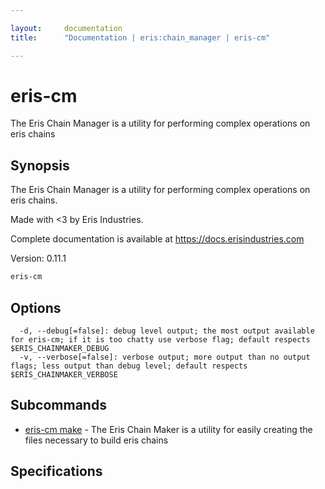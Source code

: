 ```yaml
---

layout:     documentation
title:      "Documentation | eris:chain_manager | eris-cm"

---
```


# eris-cm

The Eris Chain Manager is a utility for performing complex operations on eris chains

## Synopsis

The Eris Chain Manager is a utility for performing complex operations on eris chains.

Made with <3 by Eris Industries.

Complete documentation is available at https://docs.erisindustries.com

Version:
  0.11.1

```bash
eris-cm
```

## Options

```
  -d, --debug[=false]: debug level output; the most output available for eris-cm; if it is too chatty use verbose flag; default respects $ERIS_CHAINMAKER_DEBUG
  -v, --verbose[=false]: verbose output; more output than no output flags; less output than debug level; default respects $ERIS_CHAINMAKER_VERBOSE
```

## Subcommands

* [eris-cm make](https://docs.erisindustries.com/documentation/eris-cm/0.11.1/eris-cm_make/)	 - The Eris Chain Maker is a utility for easily creating the files necessary to build eris chains

## Specifications


